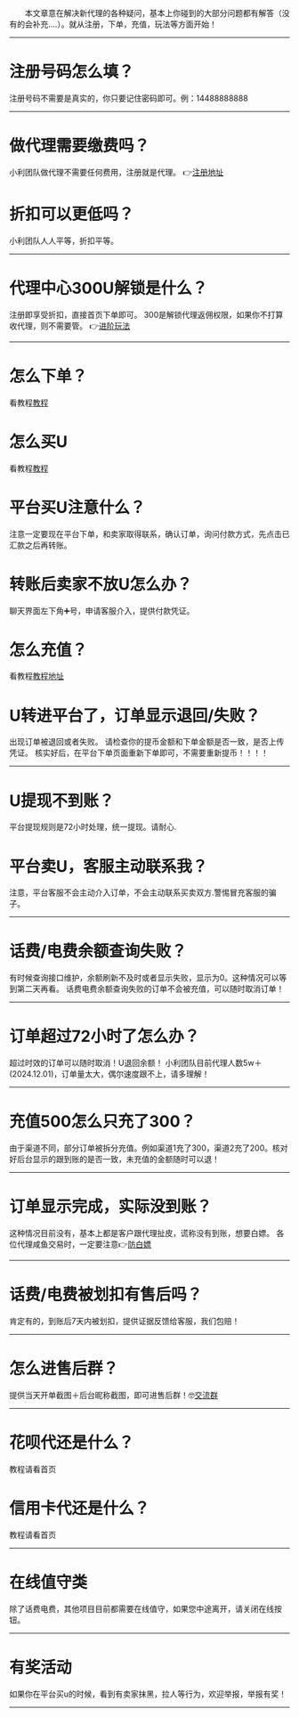 
<p style="text-indent: 2em;">本文章意在解决新代理的各种疑问，基本上你碰到的大部分问题都有解答（没有的会补充....）。就从注册，下单，充值，玩法等方面开始！</p>

-------
# 注册号码怎么填？
  注册号码不需要是真实的，你只要记住密码即可。例：14488888888
  
-------
# 做代理需要缴费吗？
小利团队做代理不需要任何费用，注册就是代理。
👉[注册地址](https://huafeixl1.github.io/post/xin-ren-zhu-ce-%25EF%25BC%2588-xin-shou-di-yi-ci-bi-kan-%25EF%25BC%2589.html)

# 折扣可以更低吗？
小利团队人人平等，折扣平等。



-------
# 代理中心300U解锁是什么？
注册即享受折扣，直接首页下单即可。
300是解锁代理返佣权限，如果你不打算收代理，则不需要管。
👉[进阶玩法](https://huafeixl1.github.io/post/jin-jie-wan-fa---fa-zhan-dai-li.html)


-------
# 怎么下单？
看教程[教程](https://huafeixl1.github.io/post/ru-he-xia-dan-%25EF%25BC%259F-mai-U%25EF%25BC%259F-chong-zhi-%25EF%25BC%259F.html)

# 怎么买U
看教程[教程](https://huafeixl1.github.io/post/ru-he-xia-dan-%25EF%25BC%259F-mai-U%25EF%25BC%259F-chong-zhi-%25EF%25BC%259F.html)

# 平台买U注意什么？
注意一定要现在平台下单，和卖家取得联系，确认订单，询问付款方式，先点击已汇款之后再转账。

# 转账后卖家不放U怎么办？
聊天界面左下角➕号，申请客服介入，提供付款凭证。



# 怎么充值？
看教程[教程地址](https://huafeixl1.github.io/post/ru-he-xia-dan-%25EF%25BC%259F-mai-U%25EF%25BC%259F-chong-zhi-%25EF%25BC%259F.html)

# U转进平台了，订单显示退回/失败？
出现订单被退回或者失败。
请检查你的提币金额和下单金额是否一致，是否上传凭证。
核实好后，在平台下单页面重新下单即可，不需要重新提币！！！！

-------

# U提现不到账？
平台提现规则是72小时处理，统一提现。请耐心.


# 平台卖U，客服主动联系我？
注意，平台客服不会主动介入订单，不会主动联系买卖双方.警惕冒充客服的骗子。


-------


# 话费/电费余额查询失败？
有时候查询接口维护，余额刷新不及时或者显示失败，显示为0。这种情况可以等到第二天再看。
话费电费余额查询失败的订单不会被充值，可以随时取消订单！


-------


# 订单超过72小时了怎么办？
超过时效的订单可以随时取消！U退回余额！
小利团队目前代理人数5w＋(2024.12.01)，订单量太大，偶尔速度跟不上，请多理解！



-------

# 充值500怎么只充了300？

由于渠道不同，部分订单被拆分充值。例如渠道1充了300，渠道2充了200。核对好后台显示的跟到账的是否一致，未充值的金额随时可以退！


-------
# 订单显示完成，实际没到账？
这种情况目前没有，基本上都是客户跟代理扯皮，谎称没有到账，想要白嫖。
各位代理咸鱼交易时，一定要注意👉[防白嫖](https://huafeixl1.github.io/post/xian-yu-fa-bu-zhi-nan.html)


-------


# 话费/电费被划扣有售后吗？
肯定有的，到账后7天内被划扣，提供证据反馈给客服，我们包赔！


-------

# 怎么进售后群？
提供当天开单截图＋后台昵称截图，即可进售后群！🤓[交流群](http://t.me/huafeiXL1)



-------

# 花呗代还是什么？
教程请看首页


# 信用卡代还是什么？
教程请看首页




-------

# 在线值守类
除了话费电费，其他项目目前都需要在线值守，如果您中途离开，请关闭在线按钮。

-------

# 有奖活动

如果你在平台买u的时候，看到有卖家抹黑，拉人等行为，欢迎举报，举报有奖！


-------






<!-- ##{"script":"<script src='https://blog.meekdai.com/Gmeek/plugins/GmeekTOC.js'></script>"}## -->